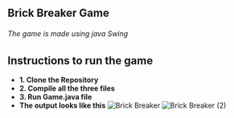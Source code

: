 ## Brick Breaker Game
###### The game is made using java Swing

## Instructions to run the game 
- **1. Clone the Repository**
- **2. Compile all the three files**
- **3. Run Game.java file**
- **The output looks like this**
![Brick Breaker](https://user-images.githubusercontent.com/22111949/120103805-0e470c80-c16f-11eb-9d7b-23863ae43701.png)
![Brick Breaker (2)](https://user-images.githubusercontent.com/22111949/120103826-1e5eec00-c16f-11eb-9a65-d8e82d55dd29.png)

